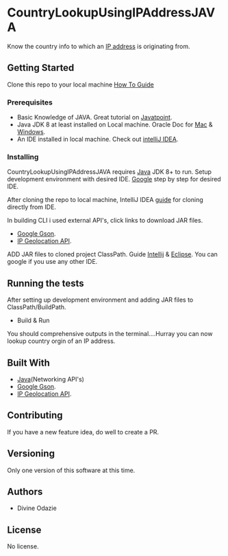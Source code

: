 # CountryLookupUsingIPAddressJAVA
Know the country info to which an [IP address](https://en.wikipedia.org/wiki/IP_address) is originating from.

## Getting Started
Clone this repo to your local machine [How To Guide](https://www.howtogeek.com/451360/how-to-clone-a-github-repository/)

### Prerequisites

- Basic Knowledge of JAVA. Great tutorial on [Javatpoint](https://www.javatpoint.com/java-tutorial).
- Java JDK 8 at least  installed on Local machine. Oracle Doc for [Mac](https://docs.oracle.com/javase/10/install/installation-jdk-and-jre-macos.htm#JSJIG-GUID-2FE451B0-9572-4E38-A1A5-568B77B146DE) & [Windows](https://docs.oracle.com/javase/10/install/installation-jdk-and-jre-microsoft-windows-platforms.htm#JSJIG-GUID-A7E27B90-A28D-4237-9383-A58B416071CA).
- An IDE installed in local machine. Check out [intelliJ IDEA](https://www.jetbrains.com/idea/promo/ultimate/?gclid=Cj0KCQjwy6T1BRDXARIsAIqCTXo9VjPwC01ZEn1DUj7FZBFT7JoyWZwxJj8L8HojEme3WZtOjYsj-JgaAudVEALw_wcB).

### Installing
CountryLookupUsingIPAddressJAVA requires [Java](https://www.java.com/en/download/) JDK 8+ to run.
Setup development environment with desired IDE. [Google](https://google.com) step by step for desired IDE.

After cloning the repo to local machine, IntelliJ IDEA [guide](https://www.jetbrains.com/help/idea/manage-projects-hosted-on-github.html) for cloning directly from IDE.

In building CLI i used external API's, click links to download JAR files.
- [Google Gson](https://search.maven.org/artifact/com.google.code.gson/gson/2.8.6/jar).
- [IP Geolocation API](https://ipgeolocation.io/documentation/ip-geolocation-api-java-sdk.html).

ADD JAR files to cloned project ClassPath. Guide [Intellij](https://intellij-support.jetbrains.com/hc/en-us/community/posts/360007251040-IntelliJ-IDEA-JAVA-files-adding-JAR-files) & [Eclipse](https://www.wikihow.com/Add-JARs-to-Project-Build-Paths-in-Eclipse-(Java)). You can google if you use any other IDE.


## Running the tests
After setting up development environment and adding JAR files to ClassPath/BuildPath.

- Build & Run

You should comprehensive outputs in the terminal....Hurray you can now lookup country orgin of an IP address. 

## Built With
- [Java](https://www.java.com/en/download/)(Networking API's)
- [Google Gson](https://search.maven.org/artifact/com.google.code.gson/gson/2.8.6/jar).
- [IP Geolocation API](https://ipgeolocation.io/documentation/ip-geolocation-api-java-sdk.html).

## Contributing
If you have a new feature idea, do well to create a PR.

## Versioning
Only one version of this software at this time.

## Authors
- Divine Odazie

## License
No license.
